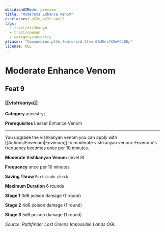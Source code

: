 ```yaml
---
obsidianUIMode: preview
title: "Moderate Enhance Venom"
cssclasses: pf2e,pf2e-spell
tags:
  - trait/vishkanya
  - trait/common
  - category/ancestry
aliases: "Compendium.pf2e.feats-srd.Item.0BUSnsCKOeFCJKEp"
license: OGL
---
```

# Moderate Enhance Venom
## Feat 9
### [[vishkanya]]

**Category** ancestry; 



**Prerequisites** Lesser Enhance Venom
* * *
You upgrade the vishkanyan venom you can apply with [[Actions/Envenom|Envenom]] to moderate vishkanyan venom. Envenom's frequency becomes once per 10 minutes.

**Moderate Vishkanyan Venom** (level 9)

**Frequency** once per 10 minutes

**Saving Throw** `Fortitude check`

**Maximum Duration** 6 rounds

**Stage 1** 3d6 poison damage (1 round)

**Stage 2** 4d6 poison damage (1 round)

**Stage 3** 5d6 poison damage (1 round)

*Source: Pathfinder Lost Omens Impossible Lands*
*OGL*